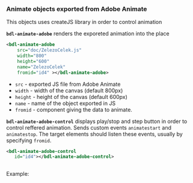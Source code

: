 ### Animate objects exported from Adobe Animate 
This objects uses createJS library in order to control animation

**`bdl-animate-adobe`** renders the exporeted animation into the place

```xml
<bdl-animate-adobe 
    src="doc/ZelezoCelek.js" 
    width="800"
    height="600"
    name="ZelezoCelek"
    fromid="id4" ></bdl-animate-adobe> 
``` 
* `src` - exported JS file from Adobe Animate
* `width` - width of the canvas (default 800px)
* `height` - height of the canvas (default 600px)
* `name` - name of the object exported in JS 
* `fromid` - component giving the data to animate.

**`bdl-animate-adobe-control`** displays play/stop and step button in order to control reffered animation.
Sends custom events `animatestart` and `animatestop`. The target elements should listen these events, usually by specifying `fromid`.
```xml
<bdl-animate-adobe-control
   id="id4"></bdl-animate-adobe-control>
   
```

Example:

<bdl-animate-adobe-control id="id4"></bdl-animate-adobe-control>
    
<bdl-animate-adobe 
    src="doc/ZelezoCelek.js" 
    width="800"
    height="600"
    name="ZelezoCelek"
    fromid="id4" ></bdl-animate-adobe>

    